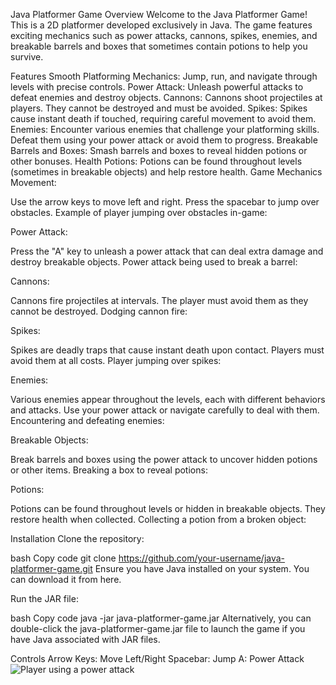 Java Platformer Game
Overview
Welcome to the Java Platformer Game! This is a 2D platformer developed exclusively in Java. The game features exciting mechanics such as power attacks, cannons, spikes, enemies, and breakable barrels and boxes that sometimes contain potions to help you survive.

Features
Smooth Platforming Mechanics: Jump, run, and navigate through levels with precise controls.
Power Attack: Unleash powerful attacks to defeat enemies and destroy objects.
Cannons: Cannons shoot projectiles at players. They cannot be destroyed and must be avoided.
Spikes: Spikes cause instant death if touched, requiring careful movement to avoid them.
Enemies: Encounter various enemies that challenge your platforming skills. Defeat them using your power attack or avoid them to progress.
Breakable Barrels and Boxes: Smash barrels and boxes to reveal hidden potions or other bonuses.
Health Potions: Potions can be found throughout levels (sometimes in breakable objects) and help restore health.
Game Mechanics
Movement:

Use the arrow keys to move left and right.
Press the spacebar to jump over obstacles.
Example of player jumping over obstacles in-game:


Power Attack:

Press the "A" key to unleash a power attack that can deal extra damage and destroy breakable objects.
Power attack being used to break a barrel:


Cannons:

Cannons fire projectiles at intervals. The player must avoid them as they cannot be destroyed.
Dodging cannon fire:


Spikes:

Spikes are deadly traps that cause instant death upon contact. Players must avoid them at all costs.
Player jumping over spikes:


Enemies:

Various enemies appear throughout the levels, each with different behaviors and attacks. Use your power attack or navigate carefully to deal with them.
Encountering and defeating enemies:


Breakable Objects:

Break barrels and boxes using the power attack to uncover hidden potions or other items.
Breaking a box to reveal potions:


Potions:

Potions can be found throughout levels or hidden in breakable objects. They restore health when collected.
Collecting a potion from a broken object:


Installation
Clone the repository:

bash
Copy code
git clone https://github.com/your-username/java-platformer-game.git
Ensure you have Java installed on your system. You can download it from here.

Run the JAR file:

bash
Copy code
java -jar java-platformer-game.jar
Alternatively, you can double-click the java-platformer-game.jar file to launch the game if you have Java associated with JAR files.

Controls
Arrow Keys: Move Left/Right
Spacebar: Jump
A: Power Attack
![Player using a power attack](https://i.imgur.com/BMmY6H9.gif)
